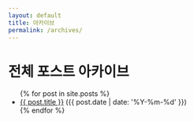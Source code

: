 ```yaml
---
layout: default
title: 아카이브
permalink: /archives/
---
```


<h1>전체 포스트 아카이브</h1>
<ul>
{% for post in site.posts %}
  <li>
    <a href="{{ post.url | relative_url }}">{{ post.title }}</a>
    <span>({{ post.date | date: '%Y-%m-%d' }})</span>
  </li>
{% endfor %}
</ul>
